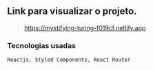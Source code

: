 
 ## Link para visualizar o projeto.
> https://mystifying-turing-f019cf.netlify.app

### Tecnologias usadas
`Reactjs, Styled Components, React Router`
